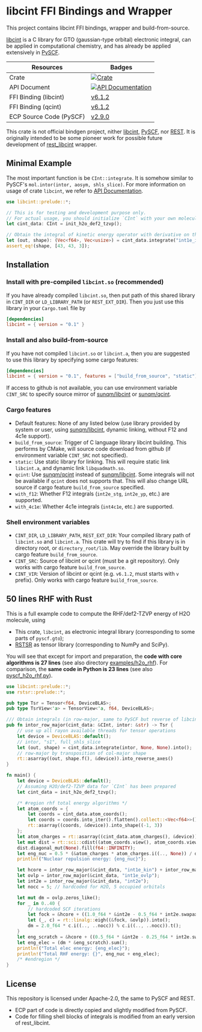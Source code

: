 # libcint FFI Bindings and Wrapper

This project contains libcint FFI bindings, wrapper and build-from-source.

[libcint](https://github.com/sunqm/libcint) is a C library for GTO (gaussian-type orbital) electronic integral, can be applied in computational chemistry, and has already be applied extensively in [PySCF](https://github.com/pyscf/pyscf).

| Resources | Badges |
|--|--|
| Crate | [![Crate](https://img.shields.io/crates/v/libcint.svg)](https://crates.io/crates/libcint) |
| API Document | [![API Documentation](https://docs.rs/libcint/badge.svg)](https://docs.rs/libcint) |
| FFI Binding (libcint) | [v6.1.2](https://github.com/sunqm/libcint/tree/v6.1.2) |
| FFI Binding (qcint) | [v6.1.2](https://github.com/sunqm/qcint/tree/v6.1.2) |
| ECP Source Code (PySCF) | [v2.9.0](https://github.com/pyscf/pyscf/tree/v2.9.0) |

This crate is not official bindgen project, nither [libcint](https://github.com/sunqm/libcint), [PySCF](https://github.com/pyscf/pyscf), nor [REST](https://gitee.com/RESTGroup/rest). It is originally intended to be some pioneer work for possible future development of [rest_libcint](https://gitee.com/RESTGroup/rest_libcint) wrapper.

## Minimal Example

The most important function is be `CInt::integrate`. It is somehow similar to PySCF's `mol.intor(intor, aosym, shls_slice)`. For more information on usage of crate `libcint`, we refer to [API Documentation](https://docs.rs/libcint).

```rust
use libcint::prelude::*;

// This is for testing and development purpose only.
// For actual usage, you should initialize `CInt` with your own molecule data.
let cint_data: CInt = init_h2o_def2_tzvp();

// Obtain the integral of kinetic energy operator with derivative on the first orbital:
let (out, shape): (Vec<f64>, Vec<usize>) = cint_data.integrate("int1e_ipkin", None, None).into();
assert_eq!(shape, [43, 43, 3]);
```

## Installation

### Install with pre-compiled `libcint.so` (recommended)

If you have already compiled `libcint.so`, then put path of this shared library in `CINT_DIR` or `LD_LIBRARY_PATH` (or `REST_EXT_DIR`). Then you just use this library in your `Cargo.toml` file by

```toml
[dependencies]
libcint = { version = "0.1" }
```

### Install and also build-from-source

If you have not compiled `libcint.so` or `libcint.a`, then you are suggested to use this library by specifying some cargo features:

```toml
[dependencies]
libcint = { version = "0.1", features = ["build_from_source", "static"] }
```

If access to github is not available, you can use environment variable `CINT_SRC` to specify source mirror of [sunqm/libcint](https://github.com/sunqm/libcint) or [sunqm/qcint](https://github.com/sunqm/qcint).

### Cargo features

- Default features: None of any listed below (use library provided by system or user, using [sunqm/libcint](https://github.com/sunqm/libcint), dynamic linking, without F12 and 4c1e support).
- `build_from_source`: Trigger of C language library libcint building. This performs by CMake, will source code download from github (if environment variable `CINT_SRC` not specified).
- `static`: Use static library for linking. This will require static link `libcint.a`, and dynamic link `libquadmath.so`.
- `qcint`: Use [sunqm/qcint](https://github.com/sunqm/qcint) instead of [sunqm/libcint](https://github.com/sunqm/libcint). Some integrals will not be available if `qcint` does not supports that. This will also change URL source if cargo feature `build_from_source` specified.
- `with_f12`: Whether F12 integrals (`int2e_stg`, `int2e_yp`, etc.) are supported.
- `with_4c1e`: Whether 4c1e integrals (`int4c1e`, etc.) are supported. 

### Shell environment variables

- `CINT_DIR`, `LD_LIBRARY_PATH`, `REST_EXT_DIR`: Your compiled library path of `libcint.so` and `libcint.a`. This crate will try to find if this library is in directory root, or `directory_root/lib`. May override the library built by cargo feature `build_from_source`.
- `CINT_SRC`: Source of libcint or qcint (must be a git repository). Only works with cargo feature `build_from_source`.
- `CINT_VIR`: Version of libcint or qcint (e.g. `v6.1.2`, must starts with `v` prefix). Only works with cargo feature `build_from_source`.

## 50 lines RHF with Rust

This is a full example code to compute the RHF/def2-TZVP energy of H2O molecule, using
- This crate, `libcint`, as electronic integral library (corresponding to some parts of `pyscf.gto`);
- [RSTSR](https://github.com/RESTGroup/rstsr) as tensor library (corresponding to NumPy and SciPy).

You will see that except for import and preparation, the **code with core algorithms is 27 lines** (see also directory [examples/h2o_rhf](examples/h2o_rhf)). For comparison, the **same code in Python is 23 lines** (see also [pyscf_h2o_rhf.py](libcint/scripts/pyscf_h2o_rhf.py)).

```rust
use libcint::prelude::*;
use rstsr::prelude::*;

pub type Tsr = Tensor<f64, DeviceBLAS>;
pub type TsrView<'a> = TensorView<'a, f64, DeviceBLAS>;

/// Obtain integrals (in row-major, same to PySCF but reverse of libcint)
pub fn intor_row_major(cint_data: &CInt, intor: &str) -> Tsr {
    // use up all rayon available threads for tensor operations
    let device = DeviceBLAS::default();
    // intor, "s1", full_shls_slice
    let (out, shape) = cint_data.integrate(intor, None, None).into();
    // row-major by transposition of col-major shape
    rt::asarray((out, shape.f(), &device)).into_reverse_axes()
}

fn main() {
    let device = DeviceBLAS::default();
    // Assuming H2O/def2-TZVP data for `CInt` has been prepared
    let cint_data = init_h2o_def2_tzvp();

    /* #region rhf total energy algorithms */
    let atom_coords = {
        let coords = cint_data.atom_coords();
        let coords = coords.into_iter().flatten().collect::<Vec<f64>>();
        rt::asarray((coords, &device)).into_shape((-1, 3))
    };
    let atom_charges = rt::asarray((cint_data.atom_charges(), &device));
    let mut dist = rt::sci::cdist((atom_coords.view(), atom_coords.view()));
    dist.diagonal_mut(None).fill(f64::INFINITY);
    let eng_nuc = 0.5 * (&atom_charges * atom_charges.i((.., None)) / dist).sum();
    println!("Nuclear repulsion energy: {eng_nuc}");

    let hcore = intor_row_major(&cint_data, "int1e_kin") + intor_row_major(&cint_data, "int1e_nuc");
    let ovlp = intor_row_major(&cint_data, "int1e_ovlp");
    let int2e = intor_row_major(&cint_data, "int2e");
    let nocc = 5; // hardcoded for H2O, 5 occupied orbitals

    let mut dm = ovlp.zeros_like();
    for _ in 0..40 {
        // hardcoded SCF iterations
        let fock = &hcore + ((1.0_f64 * &int2e - 0.5_f64 * int2e.swapaxes(1, 2)) * &dm).sum_axes([-1, -2]);
        let (_, c) = rt::linalg::eigh((&fock, &ovlp)).into();
        dm = 2.0_f64 * c.i((.., ..nocc)) % c.i((.., ..nocc)).t();
    }
    let eng_scratch = &hcore + ((0.5_f64 * &int2e - 0.25_f64 * int2e.swapaxes(1, 2)) * &dm).sum_axes([-1, -2]);
    let eng_elec = (dm * &eng_scratch).sum();
    println!("Total elec energy: {eng_elec}");
    println!("Total RHF energy: {}", eng_nuc + eng_elec);
    /* #endregion */
}
```

## License

This repository is licensed under Apache-2.0, the same to PySCF and REST.

- ECP part of code is directly copied and slightly modified from PySCF.
- Code for filling shell blocks of integrals is modified from an early version of rest_libcint.
